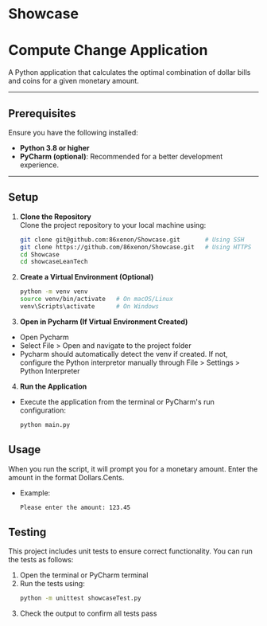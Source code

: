 # Showcase
# Compute Change Application

A Python application that calculates the optimal combination of dollar bills and coins for a given monetary amount. 

---


## Prerequisites

Ensure you have the following installed:

- **Python 3.8 or higher**
- **PyCharm (optional)**: Recommended for a better development experience.

---

## Setup

1. **Clone the Repository**  
   Clone the project repository to your local machine using:
   ```bash
   git clone git@github.com:86xenon/Showcase.git       # Using SSH
   git clone https://github.com/86xenon/Showcase.git   # Using HTTPS
   cd Showcase
   cd showcaseLeanTech
2. **Create a Virtual Environment (Optional)**
   ```bash
   python -m venv venv
   source venv/bin/activate   # On macOS/Linux
   venv\Scripts\activate      # On Windows
3. **Open in Pycharm (If Virtual Environment Created)**
- Open Pycharm
- Select File > Open and navigate to the project folder
- Pycharm should automatically detect the venv if created. If not, configure the Python interpretor manually through File > Settings > Python Interpreter
4. **Run the Application**
  - Execute the application from the terminal or PyCharm's run configuration:
    ```bash
    python main.py

## Usage
When you run the script, it will prompt you for a monetary amount. Enter the amount in the format Dollars.Cents. 
   - Example:
     ```bash
     Please enter the amount: 123.45

## Testing
This project includes unit tests to ensure correct functionality. You can run the tests as follows: 
1. Open the terminal or PyCharm terminal
2. Run the tests using:
   ```bash
   python -m unittest showcaseTest.py
3. Check the output to confirm all tests pass
